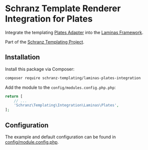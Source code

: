 # Schranz Template Renderer Integration for Plates

Integrate the templating [Plates Adapter](https://github.com/schranz-templating/plates-adapter)
into the [Laminas Framework](https://getlaminas.org/).

Part of the [Schranz Templating Project](https://github.com/schranz-templating/templating).

## Installation

Install this package via Composer:

```bash
composer require schranz-templating/laminas-plates-integration
```

Add the module to the `config/modules.config.php.php`:

```php
return [
    // ...
    'Schranz\Templating\Integration\Laminas\Plates',
];
```

## Configuration

The example and default configuration can be found in [config/module.config.php](config/module.config.php).
